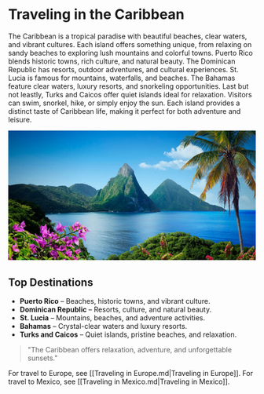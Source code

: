 # Traveling in the Caribbean
The Caribbean is a tropical paradise with beautiful beaches, clear waters, and vibrant cultures. Each island offers something unique, from relaxing on sandy beaches to exploring lush mountains and colorful towns. Puerto Rico blends historic towns, rich culture, and natural beauty. The Dominican Republic has resorts, outdoor adventures, and cultural experiences. St. Lucia is famous for mountains, waterfalls, and beaches. The Bahamas feature clear waters, luxury resorts, and snorkeling opportunities. Last but not leastly, Turks and Caicos offer quiet islands ideal for relaxation. Visitors can swim, snorkel, hike, or simply enjoy the sun. Each island provides a distinct taste of Caribbean life, making it perfect for both adventure and leisure.

  ![St. Lucia](images/st-lucia.jpg)

## Top Destinations
- **Puerto Rico** – Beaches, historic towns, and vibrant culture.  
- **Dominican Republic** – Resorts, culture, and natural beauty.  
 - **St. Lucia** – Mountains, beaches, and adventure activities.  
- **Bahamas** – Crystal-clear waters and luxury resorts.  
- **Turks and Caicos** – Quiet islands, pristine beaches, and relaxation.  
 
> "The Caribbean offers relaxation, adventure, and unforgettable sunsets."

For travel to Europe, see [[Traveling in Europe.md|Traveling in Europe]].
For travel to Mexico, see [[Traveling in Mexico.md|Traveling in Mexico]].
